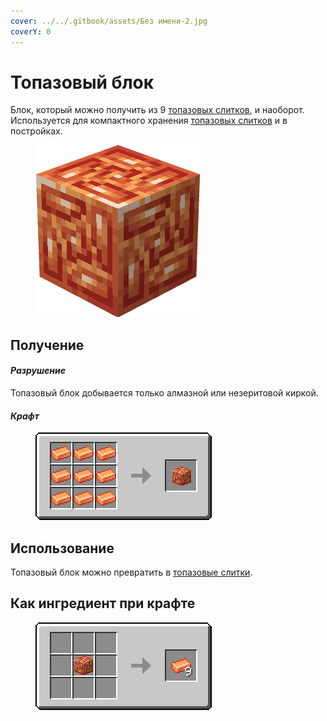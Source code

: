 ```yaml
---
cover: ../../.gitbook/assets/Без имени-2.jpg
coverY: 0
---
```


# Топазовый блок

Блок, который можно получить из 9 [топазовых слитков](../materialy/metally-i-mineraly/topazovyi-slitok.md), и наоборот. Используется для компактного хранения [топазовых слитков](../materialy/metally-i-mineraly/topazovyi-slitok.md) и в постройках.

<figure><img src="../../.gitbook/assets/orange_ore_block.png" alt=""><figcaption></figcaption></figure>

## Получение

#### _Разрушение_

Топазовый блок добывается только алмазной или незеритовой киркой.

#### _Крафт_

<figure><img src="../../.gitbook/assets/orange_ore_block_result-x1.png" alt=""><figcaption></figcaption></figure>

## Использование

Топазовый блок можно превратить в [топазовые слитки](../materialy/metally-i-mineraly/topazovyi-slitok.md).

## Как ингредиент при крафте

<figure><img src="../../.gitbook/assets/orange_ore_ingot_result-multi.png" alt=""><figcaption></figcaption></figure>
